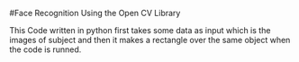 #Face Recognition Using the Open CV Library 

This Code written in python first takes some data as input which is the images of subject and then it makes a rectangle over the same object when the code is runned.